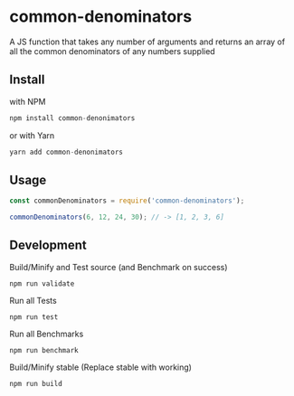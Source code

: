 # common-denominators

A JS function that takes any number of arguments and returns an array of all the common denominators of any numbers supplied

## Install

with NPM

```javascript
npm install common-denonimators
```

or with Yarn

```javascript
yarn add common-denonimators
```

## Usage

```javascript
const commonDenominators = require('common-denominators');

commonDenominators(6, 12, 24, 30); // -> [1, 2, 3, 6]
```

## Development

Build/Minify and Test source (and Benchmark on success)

```node
npm run validate
```

Run all Tests

```node
npm run test
```

Run all Benchmarks

```node
npm run benchmark
```

Build/Minify stable (Replace stable with working)

```node
npm run build
```
